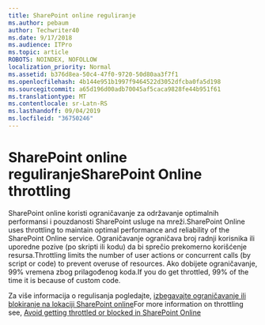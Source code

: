 ```yaml
---
title: SharePoint online reguliranje
ms.author: pebaum
author: Techwriter40
ms.date: 9/17/2018
ms.audience: ITPro
ms.topic: article
ROBOTS: NOINDEX, NOFOLLOW
localization_priority: Normal
ms.assetid: b376d8ea-50c4-47f0-9720-50d80aa3f7f1
ms.openlocfilehash: 4b144e951b1997f9464522d3052dfcba0fa5d198
ms.sourcegitcommit: a65d196d00adb70045af5caca9828fe44b951f61
ms.translationtype: MT
ms.contentlocale: sr-Latn-RS
ms.lasthandoff: 09/04/2019
ms.locfileid: "36750246"
---
```

# <a name="sharepoint-online-throttling"></a><span data-ttu-id="2e867-102">SharePoint online reguliranje</span><span class="sxs-lookup"><span data-stu-id="2e867-102">SharePoint Online throttling</span></span>

<span data-ttu-id="2e867-103">SharePoint online koristi ograničavanje za održavanje optimalnih performansi i pouzdanosti SharePoint usluge na mreži.</span><span class="sxs-lookup"><span data-stu-id="2e867-103">SharePoint Online uses throttling to maintain optimal performance and reliability of the SharePoint Online service.</span></span> <span data-ttu-id="2e867-104">Ograničavanje ograničava broj radnji korisnika ili uporedne pozive (po skripti ili kodu) da bi sprečio prekomerno korišćenje resursa.</span><span class="sxs-lookup"><span data-stu-id="2e867-104">Throttling limits the number of user actions or concurrent calls (by script or code) to prevent overuse of resources.</span></span> <span data-ttu-id="2e867-105">Ako dobijete ograničavanje, 99% vremena zbog prilagođenog koda.</span><span class="sxs-lookup"><span data-stu-id="2e867-105">If you do get throttled, 99% of the time it is because of custom code.</span></span>
  
<span data-ttu-id="2e867-106">Za više informacija o regulisanja pogledajte, [izbegavajte ograničavanje ili blokiranje na lokaciji SharePoint online](https://go.microsoft.com/fwlink/?linkid=2022019)</span><span class="sxs-lookup"><span data-stu-id="2e867-106">For more information on throttling see, [Avoid getting throttled or blocked in SharePoint Online](https://go.microsoft.com/fwlink/?linkid=2022019)</span></span>
  


